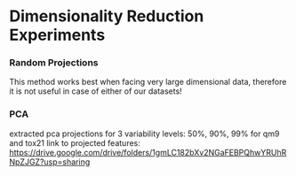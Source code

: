 # Dimensionality Reduction Experiments

### Random Projections
  This method works best when facing very large dimensional data, therefore it is not useful in case of either of our datasets!

### PCA
  extracted pca projections for 3 variability levels: 50%, 90%, 99% for qm9 and tox21
  link to projected features: https://drive.google.com/drive/folders/1gmLC182bXv2NGaFEBPQhwYRUhRNpZJGZ?usp=sharing

